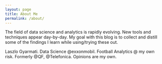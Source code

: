 ```yaml
---
layout: page
title: About Me
permalink: /about/
---
```


The field of data science and analytics is rapidly evolving. New tools and techniques appear day-by-day. My goal with this blog is to collect and distill some of the findings I learn while using/trying these out.

Laszlo Gyarmati. Data Science @exxonmobil. Football Analytics @ my own risk. Formerly @QF, @Telefonica. Opinions are my own.
